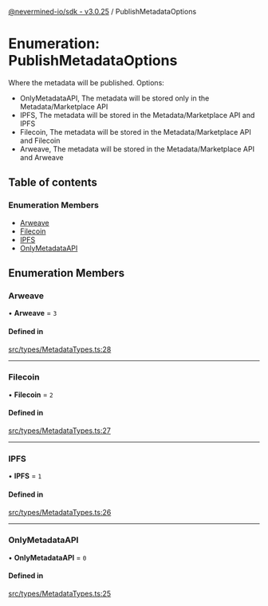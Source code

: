 [@nevermined-io/sdk - v3.0.25](../code-reference.md) / PublishMetadataOptions

# Enumeration: PublishMetadataOptions

Where the metadata will be published. Options:

- OnlyMetadataAPI, The metadata will be stored only in the Metadata/Marketplace API
- IPFS, The metadata will be stored in the Metadata/Marketplace API and IPFS
- Filecoin, The metadata will be stored in the Metadata/Marketplace API and Filecoin
- Arweave, The metadata will be stored in the Metadata/Marketplace API and Arweave

## Table of contents

### Enumeration Members

- [Arweave](PublishMetadataOptions.md#arweave)
- [Filecoin](PublishMetadataOptions.md#filecoin)
- [IPFS](PublishMetadataOptions.md#ipfs)
- [OnlyMetadataAPI](PublishMetadataOptions.md#onlymetadataapi)

## Enumeration Members

### Arweave

• **Arweave** = `3`

#### Defined in

[src/types/MetadataTypes.ts:28](https://github.com/nevermined-io/sdk-js/blob/94c3826129f75a1cbded6d423b6664e7f6d5daaa/src/types/MetadataTypes.ts#L28)

---

### Filecoin

• **Filecoin** = `2`

#### Defined in

[src/types/MetadataTypes.ts:27](https://github.com/nevermined-io/sdk-js/blob/94c3826129f75a1cbded6d423b6664e7f6d5daaa/src/types/MetadataTypes.ts#L27)

---

### IPFS

• **IPFS** = `1`

#### Defined in

[src/types/MetadataTypes.ts:26](https://github.com/nevermined-io/sdk-js/blob/94c3826129f75a1cbded6d423b6664e7f6d5daaa/src/types/MetadataTypes.ts#L26)

---

### OnlyMetadataAPI

• **OnlyMetadataAPI** = `0`

#### Defined in

[src/types/MetadataTypes.ts:25](https://github.com/nevermined-io/sdk-js/blob/94c3826129f75a1cbded6d423b6664e7f6d5daaa/src/types/MetadataTypes.ts#L25)
